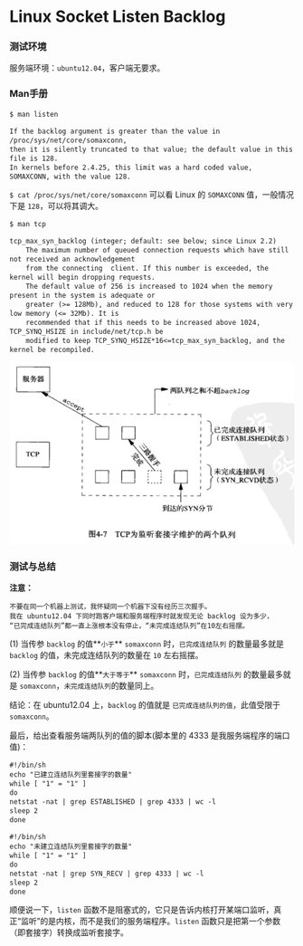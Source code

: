 
Linux Socket Listen Backlog
===========================

### 测试环境
服务端环境：`ubuntu12.04`，客户端无要求。

### Man手册
```shell
$ man listen
```
    If the backlog argument is greater than the value in /proc/sys/net/core/somaxconn,
    then it is silently truncated to that value; the default value in this file is 128.
    In kernels before 2.4.25, this limit was a hard coded value, SOMAXCONN, with the value 128.

`$ cat /proc/sys/net/core/somaxconn` 可以看 Linux 的 `SOMAXCONN` 值，一般情况下是 `128`，可以将其调大。

```shell
$ man tcp
```
    tcp_max_syn_backlog (integer; default: see below; since Linux 2.2)
        The maximum number of queued connection requests which have still not received an acknowledgement
        from the connecting  client. If this number is exceeded, the kernel will begin dropping requests.
        The default value of 256 is increased to 1024 when the memory present in the system is adequate or
        greater (>= 128Mb), and reduced to 128 for those systems with very low memory (<= 32Mb). It is
        recommended that if this needs to be increased above 1024, TCP_SYNQ_HSIZE in include/net/tcp.h be
        modified to keep TCP_SYNQ_HSIZE*16<=tcp_max_syn_backlog, and the kernel be recompiled.

![TCP Listen Queue](./_static/backlog.png)

### 测试与总结
**注意：**

    不要在同一个机器上测试，我怀疑同一个机器下没有经历三次握手。
    我在 ubuntu12.04 下同时跑客户端和服务端程序时就发现无论 backlog 设为多少，
    “已完成连结队列”都一直上涨根本没有停止，“未完成连结队列”在10左右摇摆。

(1) 当传参 `backlog` 的值**`小于`** `somaxconn` 时，`已完成连结队列` 的数量最多就是 `backlog` 的值，未完成连结队列的数量在 `10` 左右摇摆。

(2) 当传参 `backlog` 的值**`大于等于`** `somaxconn` 时，`已完成连结队列` 的数量最多就是 `somaxconn`，`未完成连结队列`的数量同上。

结论：在 ubuntu12.04 上，`backlog` 的值就是 `已完成连结队列的值`，此值受限于 `somaxconn`。

最后，给出查看服务端两队列的值的脚本(脚本里的 4333 是我服务端程序的端口值)：
```shell
#!/bin/sh
echo "已建立连结队列里套接字的数量"
while [ "1" = "1" ]
do
netstat -nat | grep ESTABLISHED | grep 4333 | wc -l
sleep 2
done
```

```shell
#!/bin/sh
echo "未建立连结队列里套接字的数量"
while [ "1" = "1" ]
do
netstat -nat | grep SYN_RECV | grep 4333 | wc -l
sleep 2
done
```
顺便说一下，`listen` 函数不是阻塞式的，它只是告诉内核打开某端口监听，真正“监听”的是内核，而不是我们的服务端程序。`listen` 函数只是把第一个参数（即套接字）转换成监听套接字。
